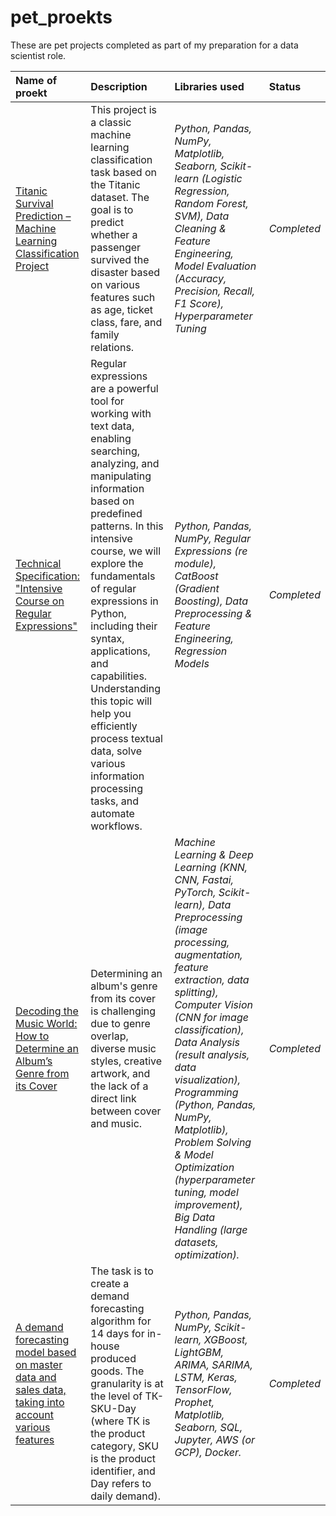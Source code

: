 # pet_proekts

These are pet projects completed as part of my preparation for a data scientist role.

| Name of proekt | Description | Libraries used | Status |
| :---------------------- | :---------------------- | :---------------------- | :---------------------- |
| [Titanic Survival Prediction – Machine Learning Classification Project](https://github.com/diman-dragon/pet_projects/tree/main/Titanic) | This project is a classic machine learning classification task based on the Titanic dataset. The goal is to predict whether a passenger survived the disaster based on various features such as age, ticket class, fare, and family relations.| *Python, Pandas, NumPy, Matplotlib, Seaborn, Scikit-learn (Logistic Regression, Random Forest, SVM), Data Cleaning & Feature Engineering, Model Evaluation (Accuracy, Precision, Recall, F1 Score), Hyperparameter Tuning*| *Completed* |
| [Technical Specification: "Intensive Course on Regular Expressions"](https://github.com/diman-dragon/pet_projects/tree/main/ford_price) | Regular expressions are a powerful tool for working with text data, enabling searching, analyzing, and manipulating information based on predefined patterns. In this intensive course, we will explore the fundamentals of regular expressions in Python, including their syntax, applications, and capabilities. Understanding this topic will help you efficiently process textual data, solve various information processing tasks, and automate workflows. | *Python, Pandas, NumPy, Regular Expressions (re module), CatBoost  (Gradient Boosting), Data Preprocessing & Feature Engineering, Regression Models*| *Completed* |
| [Decoding the Music World: How to Determine an Album’s Genre from its Cover](https://github.com/diman-dragon/pet_projects/tree/main/Genre_ID) | Determining an album's genre from its cover is challenging due to genre overlap, diverse music styles, creative artwork, and the lack of a direct link between cover and music.| *Machine Learning & Deep Learning (KNN, CNN, Fastai, PyTorch, Scikit-learn), Data Preprocessing (image processing, augmentation, feature extraction, data splitting), Computer Vision (CNN for image classification), Data Analysis (result analysis, data visualization), Programming (Python, Pandas, NumPy, Matplotlib), Problem Solving & Model Optimization (hyperparameter tuning, model improvement), Big Data Handling (large datasets, optimization).*| *Completed* |
| [A demand forecasting model based on master data and sales data, taking into account various features](https://github.com/diman-dragon/pet_projects/tree/main/lenta_demand) | The task is to create a demand forecasting algorithm for 14 days for in-house produced goods. The granularity is at the level of TК-SKU-Day (where TК is the product category, SKU is the product identifier, and Day refers to daily demand). | *Python, Pandas, NumPy, Scikit-learn, XGBoost, LightGBM, ARIMA, SARIMA, LSTM, Keras, TensorFlow, Prophet, Matplotlib, Seaborn, SQL, Jupyter, AWS (or GCP), Docker.*| *Completed* |
